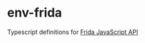 # env-frida
Typescript definitions for [Frida JavaScript API](http://www.frida.re/docs/javascript-api/)
